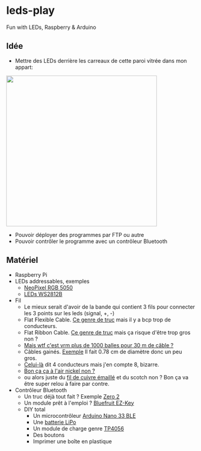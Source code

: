 # leds-play

Fun with LEDs, Raspberry &amp; Arduino

## Idée

- Mettre des LEDs derrière les carreaux de cette paroi vitrée dans mon appart:

<img src="https://github.com/user-attachments/assets/44430fdd-a368-4abf-a0f8-48c74fae11d4" width="400">

- Pouvoir déployer des programmes par FTP ou autre
- Pouvoir contrôler le programme avec un contrôleur Bluetooth

## Matériel

- Raspberry Pi
- LEDs addressables, exemples
  - [NeoPixel RGB 5050](https://www.adafruit.com/product/3094)
  - [LEDs WS2812B](https://www.amazon.fr/WS2812B-couleur-int%C3%A9gr%C3%A9-Symphonie-programmable/dp/B0B8D53RMS?dib=eyJ2IjoiMSJ9._Z_-WLQ1l7umCgRe701iq-5g3P8AZtPlisJOa6mQSpwttwznzy4S3GsKmTxgM7OO1sV5x3EcIHTLLdonusTmNcZSB-z2GTKiUT7QtVMEyI-bMUBcpZPLTWgdAYWCIw-LDe07_Znqr3cM1oj7H5VzLm__ijYwJsAjA-Yn9F_VD7wrX2P4Jtc3TOugckuUmhfAPRkhCZ1K5CGII-h8zZtBYskXbGZE4b9jjDaarGLrjwBemb1vAoMQWWHqlDyzlmtGbc3hTBt01adXf26K2X4v8RtdoBwkrSNtJzfDdcYRGbI.J7-X4YRyEk4x0iFxJdbn5Sf3T4De_t3I03NNI3HHdk0&dib_tag=se&keywords=led%2Bws2812b&qid=1732466870&sr=8-29&th=1)
- Fil
  - Le mieux serait d'avoir de la bande qui contient 3 fils pour connecter les 3 points sur les leds (signal, +, -) 
  - Flat Flexible Cable. [Ce genre de truc](https://fr.farnell.com/pro-power/pp001486/c-ble-cavalier-ffc-0-5mm-20-conduct/dp/2776611) mais il y a bcp trop de conducteurs.
  - Flat Ribbon Cable. [Ce genre de truc](https://www.galaxus.ch/fr/s1/product/rs-pro-cable-en-nappe-rs-pro-64-voies-28-awg-pas-de-127-cable-prise-electronique-19209271?utm_campaign=organicshopping&utm_source=google&utm_medium=organic&utm_content=3013528&supplier=3013528) mais ça risque d'être trop gros non ?
  - [Mais wtf c'est vrm plus de 1000 balles pour 30 m de câble ?](https://www.distrelec.ch/en/ribbon-cable-34x-08mm-unscreened-30m-3m-3319-34/p/30110005?trackQuery=Ribbon%20Cable%203x&pos=3&origPos=3&origPageSize=50&track=true&sid=9e94e76945791b7664f9a640b764447b2234c631&itemList=search)
  - Câbles gainés. [Exemple](https://www.digitec.ch/fr/s1/product/rs-pro-cable-electrique-rs-pro-3g075-mm-gaine-caoutcho-25-m-cable-dalimentation-19221828?utm_campaign=organicshopping&utm_source=google&utm_medium=organic&utm_content=3013528&supplier=3013528) Il fait 0.78 cm de diamètre donc un peu gros.
  - [Celui-là](https://www.conrad.ch/fr/p/econ-connect-28awg4gr-cable-en-nappe-pas-1-27-mm-4-x-0-08-mm-gris-30-50-m-1656453.html) dit 4 conducteurs mais j'en compte 8, bizarre.
  - [Bon ça ça à l'air nickel non ?](https://www.distrelec.ch/fr/cable-en-nappe-pvc-3x-25mm-non-blinde-30m-rnd-rnd-475-00804/p/30139982?trackQuery=cat-DNAV_PL_091302&pos=11&origPos=1&origPageSize=50&track=true&filterapplied=filter_P%25C3%25B4les%3D3&sid=c5f79fc5168fd2bd72c0a0d504ea358c5187ecec&itemList=category)
  - ou alors juste du [fil de cuivre émaillé](https://www.conrad.ch/fr/p/fil-de-cuivre-emaille-block-cul-100-0-15-o-exterieur-sans-vernis-isolant-0-15-mm-609-m-0-10-kg-605053.html) et du scotch non ? Bon ça va être super relou à faire par contre.
- Contrôleur Bluetooth
  - Un truc déjà tout fait ? Exemple [Zero 2](https://www.8bitdo.com/zero2/)
  - Un module prêt à l'emploi ? [Bluefruit EZ-Key](https://www.adafruit.com/product/1535)
  - DIY total
    - Un microcontrôleur [Arduino Nano 33 BLE](https://store.arduino.cc/products/arduino-nano-33-ble)
    - Une [batterie LiPo](https://www.conrad.ch/fr/p/reely-pack-de-batterie-lipo-3-7-v-1000-mah-nombre-de-cellules-1-30-c-bec-2582341.html)
    - Un module de charge genre [TP4056](https://www.bastelgarage.ch/module-de-chargement-batterie-tp4056-lithium-lipo-usb-c-5v-1a)
    - Des boutons
    - Imprimer une boîte en plastique
